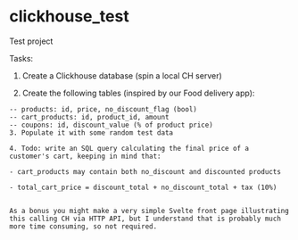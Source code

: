 # clickhouse_test
Test project

Tasks:
1. Create a Clickhouse database (spin a local CH server)

2. Create the following tables (inspired by our Food delivery app):

```
-- products: id, price, no_discount_flag (bool)
-- cart_products: id, product_id, amount
-- coupons: id, discount_value (% of product price)
3. Populate it with some random test data

4. Todo: write an SQL query calculating the final price of a customer's cart, keeping in mind that:

- cart_products may contain both no_discount and discounted products

- total_cart_price = discount_total + no_discount_total + tax (10%)


As a bonus you might make a very simple Svelte front page illustrating this calling CH via HTTP API, but I understand that is probably much more time consuming, so not required.